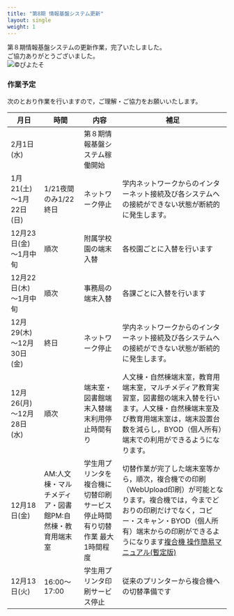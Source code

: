 ```yaml
---
title: "第8期 情報基盤システム更新"
layout: single
weight: 1
---
```


 第８期情報基盤システムの更新作業，完了いたしました。  
 ご協力ありがとうございました。  
![©ぴよたそ](https://www.naruto-u.ac.jp/center/it/img/8thbee.jpg)

### 作業予定
次のとおり作業を行いますので，ご理解・ご協力をお願いいたします。  


| 月日 | 時間 | 内容 | 補足 |
| --- | --- | --- | --- |
| 2月1日(水) |  | 第８期情報基盤システム稼働開始 |  |
| 1月21(土)～1月22日(日) | 1/21夜間のみ1/22終日 | ネットワーク停止 | 学内ネットワークからのインターネット接続及び各システムへの接続ができない状態が断続的に発生します。 |
| 12月23日(金)～1月中旬 | 順次 | 附属学校園の端末入替 | 各校園ごとに入替を行います |
| 12月22日(木)～1月中旬 | 順次 | 事務局の端末入替 | 各課ごとに入替を行います |
| 12月29(木)～12月30日(金) | 終日 | ネットワーク停止 | 学内ネットワークからのインターネット接続及び各システムへの接続ができない状態が断続的に発生します。 |
| 12月26(月)～12月28日(水) | 順次 | 端末室・図書館端末入替端末利用停止時間有り | 人文棟・自然棟端末室，教育用端末室，マルチメディア教育実習室，図書館の端末入替を行います。人文棟・自然棟端末室及び教育用端末室は，端末設置台数を減らし，BYOD（個人所有）端末での利用ができるようになります。|
| 12月18日(金) | AM:人文棟・マルチメディア・図書館PM:自然棟・教育用端末室 | 学生用プリンタを複合機に切替印刷サービス停止時間有り切替作業 最大1時間程度 | 切替作業が完了した端末室等から，順次，複合機での印刷（WebUpload印刷）が可能となります。複合機では，今までどおりの印刷だけでなく，コピー・スキャン・BYOD（個人所有）端末からの印刷ができるようになります[複合機 操作簡易マニュアル(暫定版)](./attached/IOGateV3_MPF_Manuall_ja.pdf) |
| 12月13日(火) | 16:00～17:00 | 学生用プリンタ印刷サービス停止 | 従来のプリンターから複合機への切替準備です |
